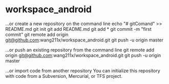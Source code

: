 # workspace_android
…or create a new repository on the command line
echo "# gitComand" >> README.md
git init
git add README.md
git add *
git commit -m "first commit"
git remote add origin git@github.com:wang211x/workspace_android.git
git push -u origin master

…or push an existing repository from the command line
git remote add origin git@github.com:wang211x/workspace_android.git
git push -u origin master

…or import code from another repository
You can initialize this repository with code from a Subversion, Mercurial, or TFS project.
